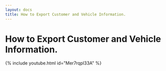 ```yaml
---
layout: docs
title: How to Export Customer and Vehicle Information. 
---
```


#   How to Export Customer and Vehicle Information.

{% include youtube.html id="Mer7rqpI33A" %}